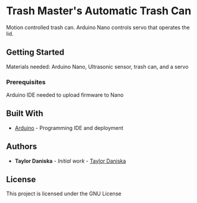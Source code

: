 # Trash Master's Automatic Trash Can

Motion controlled trash can. Arduino Nano controls servo that operates the lid. 

## Getting Started

Materials needed: Arduino Nano, Ultrasonic sensor, trash can, and a servo

### Prerequisites

Arduino IDE needed to upload firmware to Nano

## Built With

* [Arduino](https://www.arduino.cc/en/main/software) - Programming IDE and deployment


## Authors

* **Taylor Daniska** - *Initial work* - [Taylor Daniska](https://github.com/TaylorDaniska)

## License

This project is licensed under the GNU License
